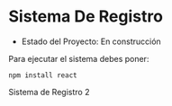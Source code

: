 <h1> Sistema De Registro</h1>

- Estado del Proyecto: En construcción

Para ejecutar el sistema debes poner:

```npm install react```

Sistema de Registro 2
